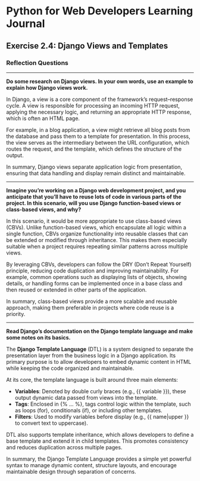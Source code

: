 # Python for Web Developers Learning Journal

## Exercise 2.4: Django Views and Templates

### Reflection Questions

---

**Do some research on Django views. In your own words, use an example to explain how Django views work.**

In Django, a view is a core component of the framework’s request–response cycle. A view is responsible for processing an incoming HTTP request, applying the necessary logic, and returning an appropriate HTTP response, which is often an HTML page.

For example, in a blog application, a view might retrieve all blog posts from the database and pass them to a template for presentation. In this process, the view serves as the intermediary between the URL configuration, which routes the request, and the template, which defines the structure of the output.

In summary, Django views separate application logic from presentation, ensuring that data handling and display remain distinct and maintainable.

---

**Imagine you’re working on a Django web development project, and you anticipate that you’ll have to reuse lots of code in various parts of the project. In this scenario, will you use Django function-based views or class-based views, and why?**

In this scenario, it would be more appropriate to use class-based views (CBVs). Unlike function-based views, which encapsulate all logic within a single function, CBVs organize functionality into reusable classes that can be extended or modified through inheritance. This makes them especially suitable when a project requires repeating similar patterns across multiple views.

By leveraging CBVs, developers can follow the DRY (Don’t Repeat Yourself) principle, reducing code duplication and improving maintainability. For example, common operations such as displaying lists of objects, showing details, or handling forms can be implemented once in a base class and then reused or extended in other parts of the application.

In summary, class-based views provide a more scalable and reusable approach, making them preferable in projects where code reuse is a priority.

---

**Read Django’s documentation on the Django template language and make some notes on its basics.**

The **Django Template Language** (DTL) is a system designed to separate the presentation layer from the business logic in a Django application. Its primary purpose is to allow developers to embed dynamic content in HTML while keeping the code organized and maintainable.

At its core, the template language is built around three main elements:

- **Variables**: Denoted by double curly braces (e.g., {{ variable }}), these output dynamic data passed from views into the template.
- **Tags**: Enclosed in {% ... %}, tags control logic within the template, such as loops (for), conditionals (if), or including other templates.
- **Filters**: Used to modify variables before display (e.g., {{ name|upper }} to convert text to uppercase).

DTL also supports template inheritance, which allows developers to define a base template and extend it in child templates. This promotes consistency and reduces duplication across multiple pages.

In summary, the Django Template Language provides a simple yet powerful syntax to manage dynamic content, structure layouts, and encourage maintainable design through separation of concerns.
